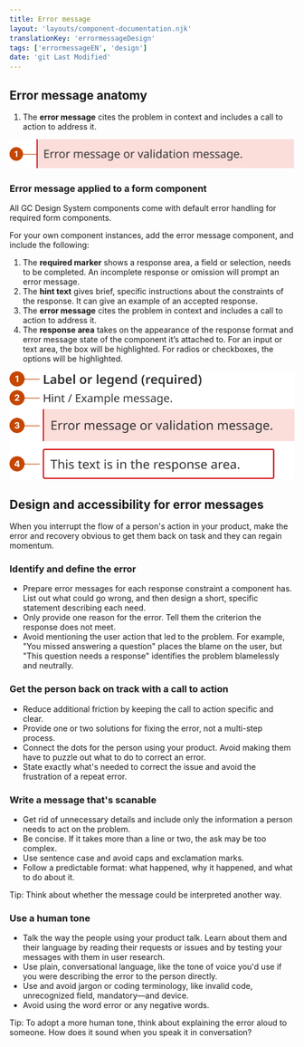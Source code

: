 ```yaml
---
title: Error message
layout: 'layouts/component-documentation.njk'
translationKey: 'errormessageDesign'
tags: ['errormessageEN', 'design']
date: 'git Last Modified'
---
```


## Error message anatomy

<ol class="anatomy-list">
  <li>The <strong>error message</strong> cites the problem in context and includes a call to action to address it.</li>
</ol>

<img class="b-sm b-default p-400" src="/images/en/components/anatomy/gcds-error-message-anatomy.svg" alt='Error message anatomy represented by a warning icon (white exclamation mark within a red triangle) next to the text "Error message".'/>

### Error message applied to a form component

All GC Design System components come with default error handling for required form components.

For your own component instances, add the error message component, and include the following:

<ol class="anatomy-list">
  <li>The <strong>required marker</strong> shows a response area, a field or selection, needs to be completed. An incomplete response or omission will prompt an error message.</li>
  <li>The <strong>hint text</strong> gives brief, specific instructions about the constraints of the response. It can give an example of an accepted response.</li>
  <li>The <strong>error message</strong> cites the problem in context and includes a call to action to address it.</li>
  <li>The <strong>response area</strong> takes on the appearance of the response format and error message state of the component it’s attached to. For an input or text area, the box will be highlighted. For radios or checkboxes, the options will be highlighted.</li>
</ol>

<img class="b-sm b-default p-400" src="/images/en/components/anatomy/gcds-error-message-anatomy-with-form-field.svg" alt='Error message taxonomy represented by four elements: label or legend (required), hint / example message, warning icon next to the text "Error message" and a response area (red rectangle).' />

## Design and accessibility for error messages

When you interrupt the flow of a person's action in your product, make the error and recovery obvious to get them back on task and they can regain momentum.

### Identify and define the error

- Prepare error messages for each response constraint a component has. List out what could go wrong, and then design a short, specific statement describing each need.
- Only provide one reason for the error. Tell them the criterion the response does not meet.
- Avoid mentioning the user action that led to the problem. For example, "You missed answering a question" places the blame on the user, but "This question needs a response" identifies the problem blamelessly and neutrally.

### Get the person back on track with a call to action

- Reduce additional friction by keeping the call to action specific and clear.
- Provide one or two solutions for fixing the error, not a multi-step process.
- Connect the dots for the person using your product. Avoid making them have to puzzle out what to do to correct an error.
- State exactly what's needed to correct the issue and avoid the frustration of a repeat error.

### Write a message that's scanable

- Get rid of unnecessary details and include only the information a person needs to act on the problem.
- Be concise. If it takes more than a line or two, the ask may be too complex.
- Use sentence case and avoid caps and exclamation marks.
- Follow a predictable format: what happened, why it happened, and what to do about it.

Tip: Think about whether the message could be interpreted another way.

### Use a human tone

- Talk the way the people using your product talk. Learn about them and their language by reading their requests or issues and by testing your messages with them in user research.
- Use plain, conversational language, like the tone of voice you'd use if you were describing the error to the person directly.
- Use and avoid jargon or coding terminology, like invalid code, unrecognized field, mandatory—and device.
- Avoid using the word error or any negative words.

Tip: To adopt a more human tone, think about explaining the error aloud to someone. How does it sound when you speak it in conversation?

